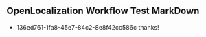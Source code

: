 ## OpenLocalization Workflow Test MarkDown
* 136ed761-1fa8-45e7-84c2-8e8f42cc586c thanks!

<!--HONumber=Aug16_HO3-->


